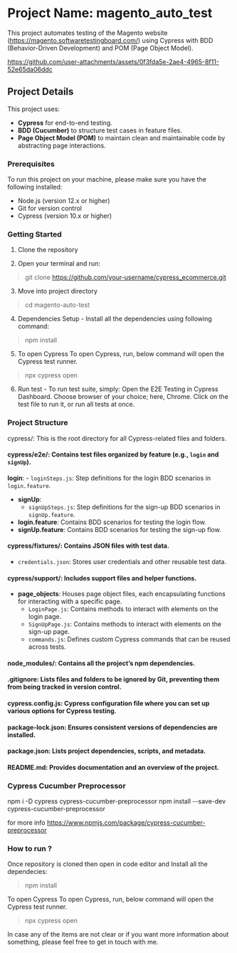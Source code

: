 # Project Name: magento_auto_test
This project automates testing of the Magento website (https://magento.softwaretestingboard.com/) using Cypress with BDD (Behavior-Driven Development) and POM (Page Object Model).

https://github.com/user-attachments/assets/0f3fda5e-2ae4-4965-8f11-52e65da06ddc

## Project Details

This project uses:
- **Cypress** for end-to-end testing.
- **BDD (Cucumber)** to structure test cases in feature files.
- **Page Object Model (POM)** to maintain clean and maintainable code by abstracting page interactions.

### Prerequisites
To run this project on your machine, please make sure you have the following installed:

* Node.js (version 12.x or higher)
* Git for version control
* Cypress (version 10.x or higher)

### Getting Started
1. Clone the repository

2. Open your terminal and run:
> git clone https://github.com/your-username/cypress_ecommerce.git

3. Move into project directory
> cd magento-auto-test

4. Dependencies Setup - Install all the dependencies using following command:
> npm install

5. To open Cypress To open Cypress, run, below command will open the Cypress test runner.
> npx cypress open

6. Run test - To run test suite, simply:
Open the E2E Testing in Cypress Dashboard. Choose browser of your choice; here, Chrome. Click on the test file to run it, or run all tests at once.

### Project Structure
cypress/: This is the root directory for all Cypress-related files and folders.

#### cypress/e2e/: Contains test files organized by feature (e.g., `login` and `signUp`).
 **login**:
    - `loginSteps.js`: Step definitions for the login BDD scenarios in `login.feature`.
  - **signUp**:
    - `signUpSteps.js`: Step definitions for the sign-up BDD scenarios in `signUp.feature`.
  - **login.feature**: Contains BDD scenarios for testing the login flow.
  - **signUp.feature**: Contains BDD scenarios for testing the sign-up flow.

#### cypress/fixtures/: Contains JSON files with test data.
  - `credentials.json`: Stores user credentials and other reusable test data.

#### cypress/support/: Includes support files and helper functions.
- **page_objects**: Houses page object files, each encapsulating functions for interacting with a specific page.
    - `LoginPage.js`: Contains methods to interact with elements on the login page.
    - `SignUpPage.js`: Contains methods to interact with elements on the sign-up page.
  - `commands.js`: Defines custom Cypress commands that can be reused across tests.

#### node_modules/: Contains all the project’s npm dependencies.

#### .gitignore: Lists files and folders to be ignored by Git, preventing them from being tracked in version control.

#### cypress.config.js: Cypress configuration file where you can set up various options for Cypress testing.

#### package-lock.json: Ensures consistent versions of dependencies are installed.

#### package.json: Lists project dependencies, scripts, and metadata.

#### README.md: Provides documentation and an overview of the project.

### Cypress Cucumber Preprocessor
npm i -D cypress cypress-cucumber-preprocessor
npm install --save-dev cypress-cucumber-preprocessor

for more info https://www.npmjs.com/package/cypress-cucumber-preprocessor

### How to run ?
Once repository is cloned then open in code editor and Install all the dependecies:
> npm install

To open Cypress To open Cypress, run, below command will open the Cypress test runner.
> npx cypress open

In case any of the items are not clear or if you want more information about something, please feel free to get in touch with me.
